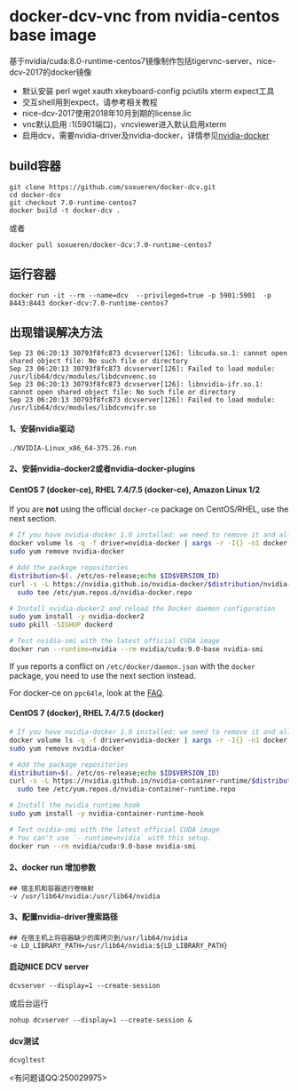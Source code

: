# docker-dcv-vnc from nvidia-centos base image
基于nvidia/cuda:8.0-runtime-centos7镜像制作包括tigervnc-server、nice-dcv-2017的docker镜像
- 默认安装 perl wget xauth xkeyboard-config  pciutils xterm expect工具
- 交互shell用到expect，请参考相关教程
- nice-dcv-2017使用2018年10月到期的license.lic
- vnc默认启用 :1(5901端口)，vncviewer进入默认启用xterm
- 启用dcv，需要nvidia-driver及nvidia-docker，详情参见[nvidia-docker](https://devblogs.nvidia.com/nvidia-docker-gpu-server-application-deployment-made-easy/)
## build容器
```
git clone https://github.com/soxueren/docker-dcv.git
cd docker-dcv
git checkout 7.0-runtime-centos7
docker build -t docker-dcv .
```
或者
```
docker pull soxueren/docker-dcv:7.0-runtime-centos7
```
## 运行容器
```
docker run -it --rm --name=dcv  --privileged=true -p 5901:5901  -p 8443:8443 docker-dcv:7.0-runtime-centos7
```
## 出现错误解决方法
```
Sep 23 06:20:13 30793f8fc873 dcvserver[126]: libcuda.so.1: cannot open shared object file: No such file or directory
Sep 23 06:20:13 30793f8fc873 dcvserver[126]: Failed to load module: /usr/lib64/dcv/modules/libdcvnvenc.so
Sep 23 06:20:13 30793f8fc873 dcvserver[126]: libnvidia-ifr.so.1: cannot open shared object file: No such file or directory
Sep 23 06:20:13 30793f8fc873 dcvserver[126]: Failed to load module: /usr/lib64/dcv/modules/libdcvnvifr.so
```
#### 1、安装nvidia驱动
```
./NVIDIA-Linux_x86_64-375.26.run
```
#### 2、安装nvidia-docker2或者nvidia-docker-plugins
#### CentOS 7 (docker-ce), RHEL 7.4/7.5 (docker-ce), Amazon Linux 1/2

If you are **not** using the official `docker-ce` package on CentOS/RHEL, use the next section.

```sh
# If you have nvidia-docker 1.0 installed: we need to remove it and all existing GPU containers
docker volume ls -q -f driver=nvidia-docker | xargs -r -I{} -n1 docker ps -q -a -f volume={} | xargs -r docker rm -f
sudo yum remove nvidia-docker

# Add the package repositories
distribution=$(. /etc/os-release;echo $ID$VERSION_ID)
curl -s -L https://nvidia.github.io/nvidia-docker/$distribution/nvidia-docker.repo | \
  sudo tee /etc/yum.repos.d/nvidia-docker.repo

# Install nvidia-docker2 and reload the Docker daemon configuration
sudo yum install -y nvidia-docker2
sudo pkill -SIGHUP dockerd

# Test nvidia-smi with the latest official CUDA image
docker run --runtime=nvidia --rm nvidia/cuda:9.0-base nvidia-smi
```
If `yum` reports a conflict on `/etc/docker/daemon.json` with the
`docker` package, you need to use the next section instead.

For docker-ce on `ppc64le`, look at the [FAQ](https://github.com/nvidia/nvidia-docker/wiki/Frequently-Asked-Questions#do-you-support-powerpc64-ppc64le).

#### CentOS 7 (docker), RHEL 7.4/7.5 (docker)
```sh
# If you have nvidia-docker 1.0 installed: we need to remove it and all existing GPU containers
docker volume ls -q -f driver=nvidia-docker | xargs -r -I{} -n1 docker ps -q -a -f volume={} | xargs -r docker rm -f
sudo yum remove nvidia-docker

# Add the package repositories
distribution=$(. /etc/os-release;echo $ID$VERSION_ID)
curl -s -L https://nvidia.github.io/nvidia-container-runtime/$distribution/nvidia-container-runtime.repo | \
  sudo tee /etc/yum.repos.d/nvidia-container-runtime.repo

# Install the nvidia runtime hook
sudo yum install -y nvidia-container-runtime-hook

# Test nvidia-smi with the latest official CUDA image
# You can't use `--runtime=nvidia` with this setup.
docker run --rm nvidia/cuda:9.0-base nvidia-smi
```
#### 2、docker run 增加参数
```
## 宿主机和容器进行卷映射
-v /usr/lib64/nvidia:/usr/lib64/nvidia
```
#### 3、配置nvidia-driver搜索路径
```
## 在宿主机上将容器缺少的库拷贝到/usr/lib64/nvidia
-e LD_LIBRARY_PATH=/usr/lib64/nvidia:${LD_LIBRARY_PATH}
```

#### 启动NICE DCV server
```
dcvserver --display=1 --create-session
```
或后台运行
```
nohup dcvserver --display=1 --create-session &
```
#### dcv测试
```
dcvgltest
```
<有问题请QQ:250029975>
